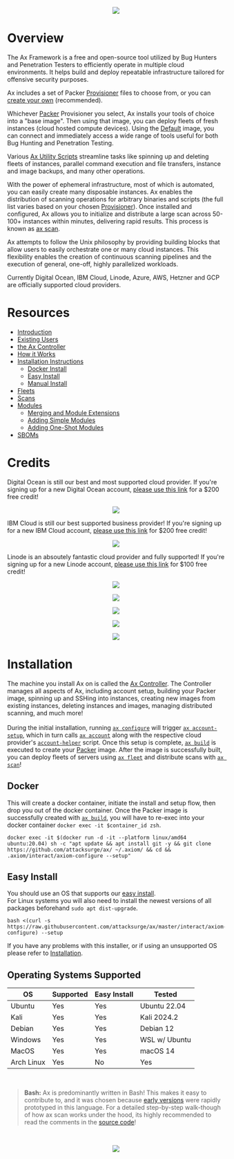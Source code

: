 <p align="center">
<a href="https://ax-framework.gitbook.io/wiki" target="_blank"> 
<img src="https://raw.githubusercontent.com/attacksurge/ax/master/screenshots/read-the-docs.png"/>
</a> 
</p>


# Overview
The Ax Framework is a free and open-source tool utilized by Bug Hunters and Penetration Testers to efficiently operate in multiple cloud environments. It helps build and deploy repeatable infrastructure tailored for offensive security purposes.

Ax includes a set of Packer [Provisioner](https://github.com/attacksurge/ax/tree/master/images/provisioners) files to choose from, or you can [create your own](https://ax-framework.gitbook.io/wiki/fundamentals/bring-your-own-provisioner) (recommended).

Whichever [Packer](https://www.packer.io/) Provisioner you select, Ax installs your tools of choice into a "base image". Then using that image, you can deploy fleets of fresh instances (cloud hosted compute devices). Using the [Default](https://github.com/attacksurge/ax/blob/master/images/provisioners/default.json) image, you can connect and immediately access a wide range of tools useful for both Bug Hunting and Penetration Testing.

Various [Ax Utility Scripts](https://ax-framework.gitbook.io/wiki/fundamentals/ax-utility-scripts) streamline tasks like spinning up and deleting fleets of instances, parallel command execution and file transfers, instance and image backups, and many other operations.

With the power of ephemeral infrastructure, most of which is automated, you can easily create many disposable instances. Ax enables the distribution of scanning operations for arbitrary binaries and scripts (the full list varies based on your chosen [Provisioner](https://github.com/attacksurge/ax/tree/master/images/provisioners)). Once installed and configured, Ax allows you to initialize and distribute a large scan across 50-100+ instances within minutes, delivering rapid results. This process is known as [ax scan](https://ax-framework.gitbook.io/wiki/fundamentals/scans).

Ax attempts to follow the Unix philosophy by providing building blocks that allow users to easily orchestrate one or many cloud instances. This flexibility enables the creation of continuous scanning pipelines and the execution of general, one-off, highly parallelized workloads.

Currently Digital Ocean, IBM Cloud, Linode, Azure, AWS, Hetzner and GCP are officially supported cloud providers.

# Resources

-   [Introduction](https://ax-framework.gitbook.io/wiki#overview)
-   [Existing Users](https://ax-framework.gitbook.io/wiki/overview/existing-users)
-   [the Ax Controller](https://ax-framework.gitbook.io/wiki/overview/ax-controller)
-   [How it Works](https://ax-framework.gitbook.io/wiki/overview/how-it-works)
-   [Installation Instructions](https://ax-framework.gitbook.io/wiki/overview/installation-guide)
    -   [Docker Install](#docker)
    -   [Easy Install](#easy-install)
    -   [Manual Install](https://ax-framework.gitbook.io/wiki/overview/installation-guide#manual)
-   [Fleets](https://ax-framework.gitbook.io/wiki/fundamentals/fleets)
-   [Scans](https://ax-framework.gitbook.io/wiki/fundamentals/scans)
-   [Modules](https://ax-framework.gitbook.io/wiki/fundamentals/scans/modules)
      - [Merging and Module Extensions](https://ax-framework.gitbook.io/wiki/fundamentals/scans/modules/merging-and-module-extensions)
      - [Adding Simple Modules](https://ax-framework.gitbook.io/wiki/fundamentals/scans/modules/adding-simple-modules)
      - [Adding One-Shot Modules](https://ax-framework.gitbook.io/wiki/fundamentals/scans/modules/adding-one-shot-modules)
-   [SBOMs](https://ax-framework.gitbook.io/wiki/overview/ax-controller#sbom)
  
# Credits

Digital Ocean is still our best and most supported cloud provider. If you're signing up for a new Digital Ocean account, [please use this link](https://m.do.co/c/541daa5b4786) for a $200 free credit!
<p align="center">
<a href="https://m.do.co/c/541daa5b4786" target="_blank"> 
<img src="https://raw.githubusercontent.com/attacksurge/ax/master/screenshots/digitalocean_referral.png"/>
</a> 
</p>

IBM Cloud is still our best supported business provider! If you're signing up for a new IBM Cloud account, [please use this link](https://cloud.ibm.com/docs/overview?topic=overview-tutorial-try-for-free) for $200 free credit!
<p align="center">
<a href="https://cloud.ibm.com/docs/overview?topic=overview-tutorial-try-for-free" target="_blank"> 
<img src="https://raw.githubusercontent.com/attacksurge/ax/master/screenshots/ibm_cloud_referral_new.png"/>
</a> 
</p>

Linode is an absoutely fantastic cloud provider and fully supported! If you're signing up for a new Linode account, [please use this link](https://www.linode.com/lp/refer/?r=71f79f7e02534d6f673cbc8a17581064e12ac27d) for $100 free credit!
<p align="center">
<a href="https://www.linode.com/lp/refer/?r=71f79f7e02534d6f673cbc8a17581064e12ac27d" target="_blank"> 
<img src="https://raw.githubusercontent.com/attacksurge/ax/master/screenshots/linode-referral.png"/>
</a> 
</p>

<p align="center">
<a href="https://azure.com" target="_blank"> 
<img src="https://raw.githubusercontent.com/attacksurge/ax/master/screenshots/azure_referral.png"/>
</a> 
</p>

<p align="center">
<a href="https://aws.com" target="_blank"> 
<img src="https://raw.githubusercontent.com/attacksurge/ax/master/screenshots/aws_dark_referral.png"/>
</a> 
</p>

<p align="center">
<a href="https://console.hetzner.cloud" target="_blank">
<img src="https://raw.githubusercontent.com/attacksurge/ax/master/screenshots/hetzner-refferal.png"/>
</a>
</p>

<p align="center">
<a href="https://cloud.google.com/free/docs/free-cloud-features" target="_blank">
<img src="https://raw.githubusercontent.com/attacksurge/ax/master/screenshots/gcp-refferal.png"/>
</a>
</p>

# Installation
The machine you install Ax on is called the [Ax Controller](https://ax-framework.gitbook.io/wiki/overview/ax-controller). The Controller manages all aspects of Ax, including account setup, building your Packer image, spinning up and SSHing into instances, creating new images from existing instances, deleting instances and images, managing distributed scanning, and much more! <br> <br>
During the initial installation, running [`ax configure`](https://github.com/attacksurge/ax/blob/master/interact/axiom-configure) will trigger [`ax account-setup`](https://github.com/attacksurge/ax/blob/master/interact/axiom-account-setup), which in turn calls [`ax account`](https://github.com/attacksurge/ax/blob/master/interact/axiom-account) along with the respective cloud provider's [`account-helper`](https://github.com/attacksurge/ax/tree/master/interact/account-helpers) script. Once this setup is complete, [`ax build`](https://github.com/attacksurge/ax/blob/master/interact/axiom-build) is executed to create your [Packer](https://www.packer.io/) image. After the image is successfully built, you can deploy fleets of servers using [`ax fleet`](https://github.com/attacksurge/ax/blob/master/interact/axiom-fleet) and distribute scans with [`ax scan`](https://github.com/attacksurge/ax/blob/master/interact/axiom-scan)!


## Docker

This will create a docker container, initiate the install and setup flow, then drop you out of the docker container. Once the Packer image is successfully created with [`ax build`](https://github.com/attacksurge/ax/blob/master/interact/axiom-build), you will have to re-exec into your docker container `docker exec -it $container_id zsh`. 
```
docker exec -it $(docker run -d -it --platform linux/amd64 ubuntu:20.04) sh -c "apt update && apt install git -y && git clone https://github.com/attacksurge/ax/ ~/.axiom/ && cd && .axiom/interact/axiom-configure --setup"
```

## Easy Install

You should use an OS that supports our [easy install](https://ax-framework.gitbook.io/wiki/overview/installation-guide#operating-systems-supported). <br>
For Linux systems you will also need to install the newest versions of all packages beforehand `sudo apt dist-upgrade`. <br>
```
bash <(curl -s https://raw.githubusercontent.com/attacksurge/ax/master/interact/axiom-configure) --setup
```

If you have any problems with this installer, or if using an unsupported OS please refer to [Installation](https://ax-framework.gitbook.io/wiki/overview/installation-guide#operating-systems-supported).


## Operating Systems Supported
| OS         | Supported | Easy Install  | Tested        | 
|------------|-----------|---------------|---------------|
| Ubuntu     |    Yes    | Yes           | Ubuntu 22.04  |
| Kali       |    Yes    | Yes           | Kali 2024.2   |
| Debian     |    Yes    | Yes           | Debian 12     |
| Windows    |    Yes    | Yes           | WSL w/ Ubuntu |
| MacOS      |    Yes    | Yes           | macOS 14      |
| Arch Linux |    Yes    | No            | Yes           |

<br>

> __Bash:__ Ax is predominantly written in Bash! This makes it easy to contribute to, and it was chosen because [early versions](https://github.com/pry0cc/axiom) were rapidly prototyped in this language. For a detailed step-by-step walk-though of how ax scan works under the hood, its highly recommended to read the comments in the [source code](https://github.com/attacksurge/ax/blob/master/interact/axiom-scan)! 

<br>
<p align="center">
<a href="https://ax-framework.gitbook.io/wiki" target="_blank"> 
<img src="https://raw.githubusercontent.com/attacksurge/ax/master/screenshots/read-the-docs.png"/>
</a> 
</p>
